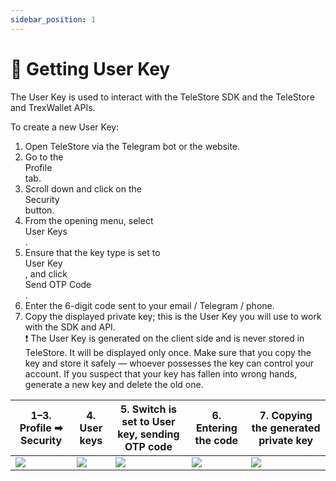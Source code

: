 ```yaml
---
sidebar_position: 1
---
```


# 🔑 Getting User Key

The User Key is used to interact with the TeleStore SDK and the TeleStore and TrexWallet APIs.

To create a new User Key:

1. Open TeleStore via the Telegram bot or the website.
2. Go to the <div className="button">Profile</div> tab.
3. Scroll down and click on the <div className="button">Security</div> button.
4. From the opening menu, select <div className="button">User Keys</div>.
5. Ensure that the key type is set to <div className="checkbox">User Key</div>, and click <div className="button">Send OTP Code</div>.
6. Enter the 6-digit code sent to your email / Telegram / phone.
7. Copy the displayed private key; this is the User Key you will use to work with the SDK and API.
    <div className="important">❗️ The User Key is generated on the client side and is never stored in TeleStore. It will be displayed only once. Make sure that you copy the key and store it safely — whoever possesses the key can control your account. If you suspect that your key has fallen into wrong hands, generate a new key and delete the old one.</div>

| 1–3. Profile ➡ Security                  | 4. User keys                  | 5. Switch is set to User key, sending OTP code | 6. Entering the code          | 7. Copying the generated private key |
|------------------------------------------|-------------------------------|------------------------------------------------|-------------------------------|--------------------------------------|
| ![](/img/docs/create-edit-app-01-01.png) | ![](/img/docs/userkey-01.png) | ![](/img/docs/userkey-02.png)                  | ![](/img/docs/userkey-03.png) | ![](/img/docs/userkey-04.png)        |